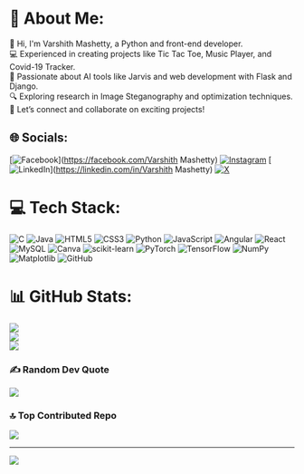 # 💫 About Me:
👋 Hi, I'm Varshith Mashetty, a Python and front-end developer.  <br>💻 Experienced in creating projects like Tic Tac Toe, Music Player, and Covid-19 Tracker.  <br>🚀 Passionate about AI tools like Jarvis and web development with Flask and Django.  <br>🔍 Exploring research in Image Steganography and optimization techniques.  <br>🤝 Let’s connect and collaborate on exciting projects!  


## 🌐 Socials:
[![Facebook](https://img.shields.io/badge/Facebook-%231877F2.svg?logo=Facebook&logoColor=white)](https://facebook.com/Varshith Mashetty) [![Instagram](https://img.shields.io/badge/Instagram-%23E4405F.svg?logo=Instagram&logoColor=white)](https://instagram.com/mr_sherlockholmes007) [![LinkedIn](https://img.shields.io/badge/LinkedIn-%230077B5.svg?logo=linkedin&logoColor=white)](https://linkedin.com/in/Varshith Mashetty) [![X](https://img.shields.io/badge/X-black.svg?logo=X&logoColor=white)](https://x.com/Varshith_M) 

# 💻 Tech Stack:
![C](https://img.shields.io/badge/c-%2300599C.svg?style=plastic&logo=c&logoColor=white) ![Java](https://img.shields.io/badge/java-%23ED8B00.svg?style=plastic&logo=openjdk&logoColor=white) ![HTML5](https://img.shields.io/badge/html5-%23E34F26.svg?style=plastic&logo=html5&logoColor=white) ![CSS3](https://img.shields.io/badge/css3-%231572B6.svg?style=plastic&logo=css3&logoColor=white) ![Python](https://img.shields.io/badge/python-3670A0?style=plastic&logo=python&logoColor=ffdd54) ![JavaScript](https://img.shields.io/badge/javascript-%23323330.svg?style=plastic&logo=javascript&logoColor=%23F7DF1E) ![Angular](https://img.shields.io/badge/angular-%23DD0031.svg?style=plastic&logo=angular&logoColor=white) ![React](https://img.shields.io/badge/react-%2320232a.svg?style=plastic&logo=react&logoColor=%2361DAFB) ![MySQL](https://img.shields.io/badge/mysql-4479A1.svg?style=plastic&logo=mysql&logoColor=white) ![Canva](https://img.shields.io/badge/Canva-%2300C4CC.svg?style=plastic&logo=Canva&logoColor=white) ![scikit-learn](https://img.shields.io/badge/scikit--learn-%23F7931E.svg?style=plastic&logo=scikit-learn&logoColor=white) ![PyTorch](https://img.shields.io/badge/PyTorch-%23EE4C2C.svg?style=plastic&logo=PyTorch&logoColor=white) ![TensorFlow](https://img.shields.io/badge/TensorFlow-%23FF6F00.svg?style=plastic&logo=TensorFlow&logoColor=white) ![NumPy](https://img.shields.io/badge/numpy-%23013243.svg?style=plastic&logo=numpy&logoColor=white) ![Matplotlib](https://img.shields.io/badge/Matplotlib-%23ffffff.svg?style=plastic&logo=Matplotlib&logoColor=black) ![GitHub](https://img.shields.io/badge/github-%23121011.svg?style=plastic&logo=github&logoColor=white)
# 📊 GitHub Stats:
![](https://github-readme-stats.vercel.app/api?username=varshithmashetty&theme=dark&hide_border=false&include_all_commits=true&count_private=true)<br/>
![](https://github-readme-streak-stats.herokuapp.com/?user=varshithmashetty&theme=dark&hide_border=false)<br/>
![](https://github-readme-stats.vercel.app/api/top-langs/?username=varshithmashetty&theme=dark&hide_border=false&include_all_commits=true&count_private=true&layout=compact)

### ✍️ Random Dev Quote
![](https://quotes-github-readme.vercel.app/api?type=horizontal&theme=radical)

### 🔝 Top Contributed Repo
![](https://github-contributor-stats.vercel.app/api?username=varshithmashetty&limit=5&theme=dark&combine_all_yearly_contributions=true)

---
[![](https://visitcount.itsvg.in/api?id=varshithmashetty&icon=0&color=0)](https://visitcount.itsvg.in)

<!-- Proudly created with GPRM ( https://gprm.itsvg.in ) -->
